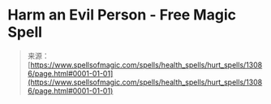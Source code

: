 <!--yml
category: 未分类
date: 2024-06-12 18:51:17
-->

# Harm an Evil Person - Free Magic Spell

> 来源：[https://www.spellsofmagic.com/spells/health_spells/hurt_spells/13086/page.html#0001-01-01](https://www.spellsofmagic.com/spells/health_spells/hurt_spells/13086/page.html#0001-01-01)